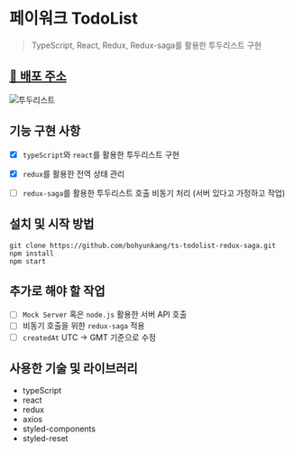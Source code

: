 # 페이워크 TodoList
> TypeScript, React, Redux, Redux-saga를 활용한 투두리스트 구현

## [🔗 배포 주소](https://paywork-todolist-with-redux.netlify.app/)

![투두리스트](https://user-images.githubusercontent.com/65386533/131763421-49ca1ab8-e71e-428b-b278-03d0b111796d.png)

## 기능 구현 사항
- [x] `typeScript`와 `react`를 활용한 투두리스트 구현
- [x] `redux`를 활용한 전역 상태 관리
- [ ] `redux-saga`를 활용한 투두리스트 호출 비동기 처리 (서버 있다고 가정하고 작업)


## 설치 및 시작 방법
```
git clone https://github.com/bohyunkang/ts-todolist-redux-saga.git
npm install
npm start
```

## 추가로 해야 할 작업
- [ ] `Mock Server` 혹은 `node.js` 활용한 서버 API 호출
- [ ] 비동기 호출을 위한 `redux-saga` 적용
- [ ] `createdAt` UTC → GMT 기준으로 수정

## 사용한 기술 및 라이브러리
- typeScript
- react
- redux
- axios
- styled-components
- styled-reset
